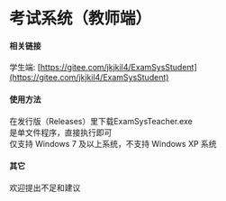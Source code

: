 # 考试系统（教师端）

#### 相关链接
学生端: [https://gitee.com/jkjkil4/ExamSysStudent](https://gitee.com/jkjkil4/ExamSysStudent)

#### 使用方法
在发行版（Releases）里下载ExamSysTeacher.exe  
是单文件程序，直接执行即可  
仅支持 Windows 7 及以上系统，不支持 Windows XP 系统

#### 其它
欢迎提出不足和建议
